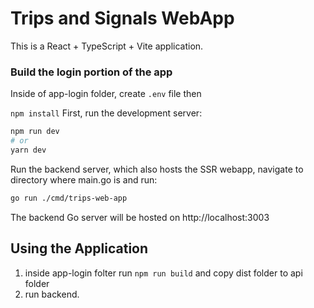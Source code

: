# Trips and Signals WebApp

This is a React + TypeScript + Vite application.

### Build the login portion of the app
Inside of app-login folder, create `.env` file then

`npm install`
First, run the development server: 

```bash
npm run dev
# or
yarn dev
```

Run the backend server, which also hosts the SSR webapp, navigate to directory where main.go is and run:

```bash
go run ./cmd/trips-web-app
```

The backend Go server will be hosted on http://localhost:3003

## Using the Application

1. inside app-login folter run `npm run build` and copy dist folder to api folder
2. run backend.
   
